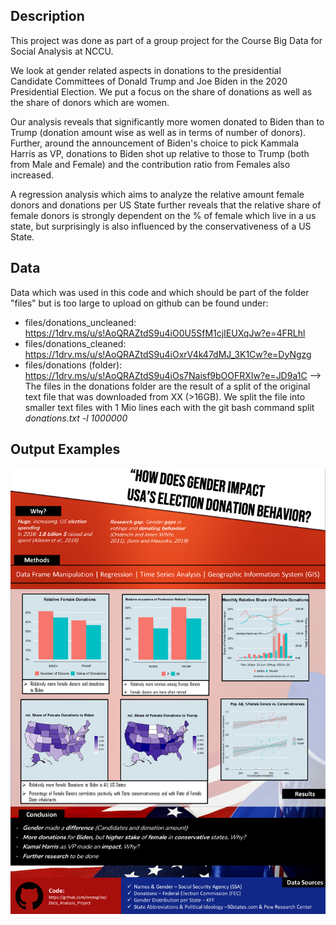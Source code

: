 ## Description 

This project was done as part of a group project for the Course Big Data for Social Analysis at NCCU. 

We look at gender related aspects in donations to the presidential Candidate Committees of Donald Trump and Joe Biden in the 2020 Presidential Election. 
We put a focus on the share of donations as well as the share of donors which are women. 

Our analysis reveals that significantly more women donated to Biden than to Trump (donation amount wise as well as in terms of number of donors). Further, around the announcement of Biden's choice to pick Kammala Harris as VP, donations to Biden shot up relative to those to Trump (both from Male and Female) and the contribution ratio from Females also increased. 

A regression analysis which aims to analyze the relative amount female donors and donations per US State further reveals that the relative share of female donors is strongly dependent on the % of female which live in a us state, but surprisingly is also influenced by the conservativeness of a US State. 

## Data 

Data which was used in this code and which should be part of the folder "files" but is too large to upload on github can be found under: 
- files/donations_uncleaned: https://1drv.ms/u/s!AoQRAZtdS9u4iO0U5SfM1cjIEUXqJw?e=4FRLhl
- files/donations_cleaned: https://1drv.ms/u/s!AoQRAZtdS9u4iOxrV4k47dMJ_3K1Cw?e=DyNgzg
- files/donations (folder): https://1drv.ms/u/s!AoQRAZtdS9u4iOs7Naisf9bOOFRXIw?e=JD9a1C
--> The files in the donations folder are the result of a split of the original text file that was downloaded from XX (>16GB). We split the file into smaller text files with 1 Mio lines each with the git bash command split *donations.txt -l 1000000*

## Output Examples

<img src = "Gender_Donations_Poster.png" />

